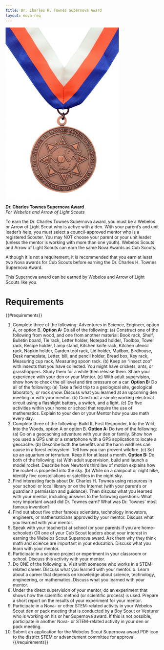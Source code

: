 ```yaml
---
title: Dr. Charles H. Townes Supernova Award
layout: nova-req
---
```


<div class="D(f) Jc(sb) Fxd(rr) Fxd(c)--s">
<div class="W(175px) Ta(c) Fxs(0) Mx(a)--s"><img src="dr-charles-h-townes-award.jpg" class="W(100%) Mx(a) H(a)"></div>
<div>

**Dr. Charles Townes Supernova Award**<br />*For Webelos and Arrow of Light Scouts*

To earn the Dr. Charles Townes Supernova award, you must be a Webelos or Arrow of Light Scout who is active with a den. With your parent’s and unit leader’s help, you must select a council-approved mentor who is a registered Scouter. You may NOT choose your parent or your unit leader (unless the mentor is working with more than one youth).  Webelos Scouts and Arrow of Light Scouts can earn the same Nova Awards as Cub Scouts.

Although it is not a requirement, it is recommended that you earn at least two Nova awards for Cub Scouts before earning the Dr. Charles H. Townes Supernova Award.

This Supernova award can be earned by Webelos and Arrow of Light Scouts like you.

</div></div>

# Requirements

{{#requirements}}
1. Complete three of the following: Adventures in Science, Engineer, option A, or option B.
    **Option A:**  Do all of the following:
        (a) Construct one of the following from wood, and one from another material: Book rack, Shelf, Bulletin board, Tie rack, Letter holder, Notepad holder, Toolbox, Towel rack, Recipe holder, Lamp stand, Kitchen knife rack, Kitchen utensil rack, Napkin holder, Garden tool rack, Lid holder, Mailbox, Birdhouse, Desk nameplate, Letter, bill, and pencil holder, Bread box, Key rack, Measuring cup rack, Measuring spoon rack.
        (b) Keep an “insect zoo” with insects that you have collected. You might have crickets, ants, or grasshoppers. Study them for a while then release them. Share your experience with your den or your Mentor.
        (c) With adult supervision, show how to check the oil level and tire pressure on a car.
    **Option B:** Do all of the following:
        (a) Take a field trip to a geological site, geological laboratory, or rock show. Discuss what you learned at an upcoming den meeting or with your mentor.
        (b) Construct a simple working electrical circuit using a flashlight battery, a switch, and a light.
        (c) Do five activities within your home or school that require the use of mathematics. Explain to your den or your Mentor how you use math every day.
2. Complete three of the following: Build It, First Responder, Into the Wild, Into the Woods, option A or option B.
    **Option A:**  Do two of the following:
        (a) Go on a geocaching adventure with your den or family. Show how you used a GPS unit or a smartphone with a GPS application to locate a geocache.
        (b) Describe both the benefits and the harm wildfires can cause in a forest ecosystem. Tell how you can prevent wildfire.
        (c) Set up an aquarium or terrarium. Keep it for at least a month.
    **Option B:**  Do both of the following:
        (a) With adult supervision, build and launch a model rocket. Describe how Newton’s third law of motion explains how the rocket is propelled into the sky.
        (b) While on a campout or night hike, identify five constellations or satellites in the night sky.
3. Find interesting facts about Dr. Charles H. Townes using resources in your school or local library or on the Internet (with your parent’s or guardian’s permission and guidance). Then discuss what you learned with your mentor, including answers to the following questions: What very important award did Dr. Townes earn? What was Dr. Townes’ most famous invention?
4. Find out about five other famous scientists, technology innovators, engineers, or mathematicians approved by your mentor. Discuss what you learned with your mentor.
5. Speak with your teacher(s) at school (or your parents if you are home-schooled) OR one of your Cub Scout leaders about your interest in earning the Webelos Scout Supernova award. Ask them why they think math and science are important in your education. Discuss what you learn with your mentor.
6. Participate in a science project or experiment in your classroom or school. Discuss this activity with your mentor.
7. Do ONE of the following:
    a. Visit with someone who works in a STEM-related career. Discuss what you learned with your mentor.
    b. Learn about a career that depends on knowledge about science, technology, engineering, or mathematics. Discuss what you learned with your mentor.
8. Under the direct supervision of your mentor, do an experiment that shows how the scientific method (or scientific process) is used. Prepare a short report on the results of your experiment for your mentor.
9. Participate in a Nova- or other STEM-related activity in your Webelos Scout den or pack meeting that is conducted by a Boy Scout or Venturer who is working on his or her Supernova award. If this is not possible, participate in another Nova- or STEM-related activity in your den or pack meeting.
10. Submit an application for the Webelos Scout Supernova award PDF icon to the district STEM or advancement committee for approval.
{{/requirements}}
